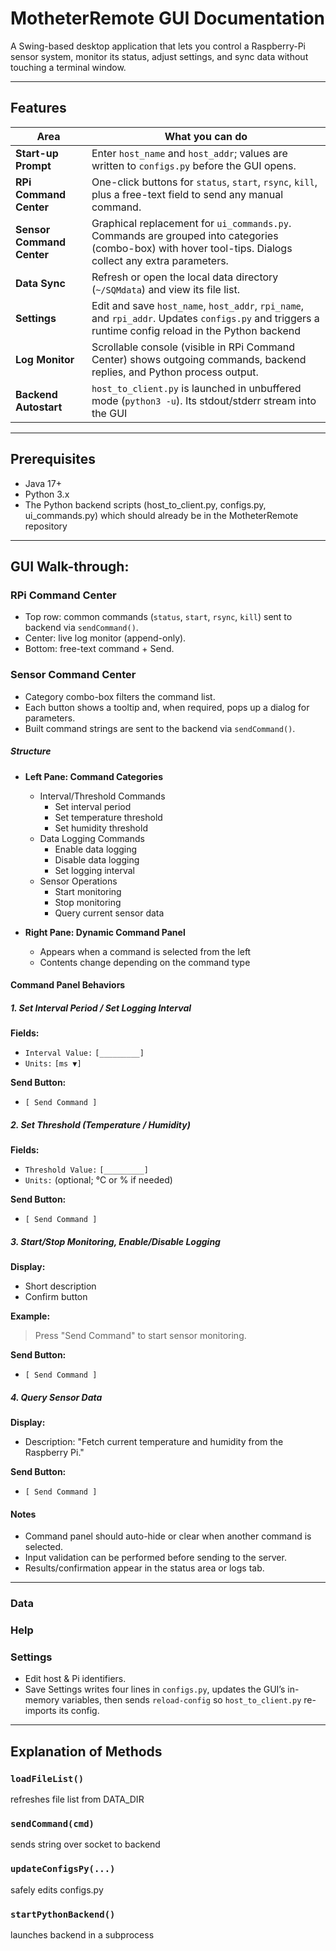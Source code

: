 # MotheterRemote GUI Documentation
A Swing-based desktop application that lets you control a Raspberry-Pi sensor system, monitor its status, adjust settings, and sync data without touching a terminal window.

---
## Features
| Area                      | What you can do                                                                                                                                          |
|---------------------------|----------------------------------------------------------------------------------------------------------------------------------------------------------|
| **Start-up Prompt**       | Enter `host_name` and `host_addr`; values are written to `configs.py` before the GUI opens.                                                              |
| **RPi Command Center**    | One-click buttons for `status`, `start`, `rsync`, `kill`, plus a free-text field to send any manual command.                                             |
| **Sensor Command Center** | Graphical replacement for `ui_commands.py`. Commands are grouped into categories (combo-box) with hover tool-tips. Dialogs collect any extra parameters. |
| **Data Sync**             | Refresh or open the local data directory (`~/SQMdata`) and view its file list.                                                                           |
| **Settings**              | Edit and save `host_name`, `host_addr`, `rpi_name`, and `rpi_addr`. Updates `configs.py` and triggers a runtime config reload in the Python backend      |
| **Log Monitor**           | Scrollable console (visible in RPi Command Center) shows outgoing commands, backend replies, and Python process output.                                  |
| **Backend Autostart**     | `host_to_client.py` is launched in unbuffered mode (`python3 -u`). Its stdout/stderr stream into the GUI                                                 |
---
## Prerequisites
* Java 17+ 
* Python 3.x
* The Python backend scripts (host_to_client.py, configs.py, ui_commands.py) which should already be in the MotheterRemote repository

---
## GUI Walk-through:
### RPi Command Center
* Top row: common commands (`status`, `start`, `rsync`, `kill`) sent to backend via `sendCommand()`.
* Center: live log monitor (append-only).
* Bottom: free-text command + Send.

### Sensor Command Center
* Category combo-box filters the command list.
* Each button shows a tooltip and, when required, pops up a dialog for parameters.
* Built command strings are sent to the backend via `sendCommand()`.

##### Structure

- **Left Pane: Command Categories**
    - Interval/Threshold Commands
        - Set interval period
        - Set temperature threshold
        - Set humidity threshold
    - Data Logging Commands
        - Enable data logging
        - Disable data logging
        - Set logging interval
    - Sensor Operations
        - Start monitoring
        - Stop monitoring
        - Query current sensor data

- **Right Pane: Dynamic Command Panel**
    - Appears when a command is selected from the left
    - Contents change depending on the command type


#### Command Panel Behaviors

##### 1. Set Interval Period / Set Logging Interval

**Fields:**
- `Interval Value:` `[_________]`
- `Units:` `[ms ▼]`

**Send Button:**
- `[ Send Command ]`

##### 2. Set Threshold (Temperature / Humidity)

**Fields:**
- `Threshold Value:` `[_________]`
- `Units:` (optional; °C or % if needed)

**Send Button:**
- `[ Send Command ]`

##### 3. Start/Stop Monitoring, Enable/Disable Logging

**Display:**
- Short description
- Confirm button

**Example:**
> Press "Send Command" to start sensor monitoring.

**Send Button:**
- `[ Send Command ]`

##### 4. Query Sensor Data

**Display:**
- Description: "Fetch current temperature and humidity from the Raspberry Pi."

**Send Button:**
- `[ Send Command ]`


####  Notes

- Command panel should auto-hide or clear when another command is selected.
- Input validation can be performed before sending to the server.
- Results/confirmation appear in the status area or logs tab.

---


### Data

### Help

### Settings
* Edit host & Pi identifiers.
* Save Settings writes four lines in `configs.py`, updates the GUI’s in-memory variables, then sends `reload-config` so `host_to_client.py` re-imports its config.

---

[//]: # (NEED TO EXPLAIN THESE BETTER AND ADD HELPER FUNCTIONS)
## Explanation of Methods
### `loadFileList()` 
refreshes file list from DATA_DIR

### `sendCommand(cmd)`
sends string over socket to backend

### `updateConfigsPy(...)`
safely edits configs.py

### `startPythonBackend()`
launches backend in a subprocess

[//]: # (### `sendStatusRequest&#40;&#41;`)
[//]: # (async status check, updates label)

